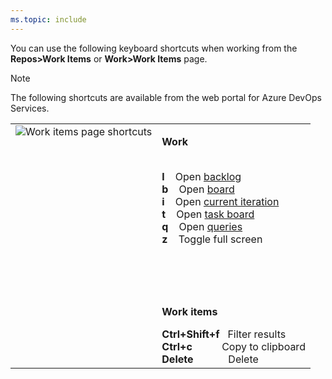```yaml
---
ms.topic: include
---
```



<a id="work-items-page-shortcuts"></a>

You can use the following keyboard shortcuts when working from the **Repos>Work Items** or **Work>Work Items** page. 

> [!NOTE]  
> The following shortcuts are available from the web portal for Azure DevOps Services. 

<table width="70%">
<tbody valign="top">
<tr>
<td><img src="/azure/devops/_shared/media/keyboard-shortcuts/work-items-shortcuts.png" alt="Work items page shortcuts"/></td>
<td>
<p><strong>Work</strong></p>
<br/>
<strong>l</strong>&nbsp;&nbsp;&nbsp;&nbsp;Open <a href="/azure/devops/boards/backlogs/create-your-backlog" data-raw-source="[backlog](/azure/devops/boards/backlogs/create-your-backlog)">backlog</a><br/>
<strong>b</strong>&nbsp;&nbsp;&nbsp;&nbsp;Open <a href="/azure/devops/boards/boards/kanban-quickstart" data-raw-source="[board](/azure/devops/boards/boards/kanban-quickstart)">board</a><br/>
<strong>i</strong>&nbsp;&nbsp;&nbsp;&nbsp;Open <a href="/azure/devops/boards/sprints/assign-work-sprint" data-raw-source="[current iteration](/azure/devops/boards/sprints/assign-work-sprint)">current iteration</a><br/>
<strong>t</strong>&nbsp;&nbsp;&nbsp;&nbsp;Open <a href="/azure/devops/boards/sprints/task-board" data-raw-source="[task board](/azure/devops/boards/sprints/task-board)">task board</a><br/>
<strong>q</strong>&nbsp;&nbsp;&nbsp;&nbsp;Open <a href="/azure/devops/boards/queries/using-queries" data-raw-source="[queries](/azure/devops/boards/queries/using-queries)">queries</a><br/>
<strong>z</strong>&nbsp;&nbsp;&nbsp;&nbsp;Toggle full screen<br/>
<br/><br/><br/><br/> 
<p><strong>Work items</strong></p>
<strong>Ctrl+Shift+f</strong>&nbsp;&nbsp;&nbsp;Filter results<br/>
<strong>Ctrl+c</strong>&nbsp;&nbsp;&nbsp;&nbsp;&nbsp;&nbsp;&nbsp;&nbsp;&nbsp;&nbsp;&nbsp;Copy to clipboard<br/>
<strong>Delete</strong>&nbsp;&nbsp;&nbsp;&nbsp;&nbsp;&nbsp;&nbsp;&nbsp;&nbsp;&nbsp;&nbsp;&nbsp;&nbsp;Delete<br/>

</td>
</tr>
</tbody>
</table>